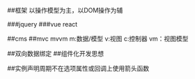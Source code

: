 ##框架
以操作模型为主，以DOM操作为辅

###jquery
###vue react

##cms
##mvc  mvvm
m:数据/模型 v:视图 c:控制器 vm：视图模型

##双向数据绑定
##组件化开发思想

##实例声明周期不在选项属性或回调上使用箭头函数